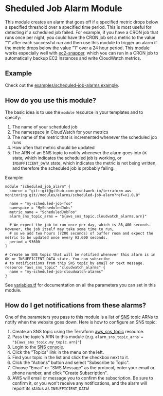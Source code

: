 # Sheduled Job Alarm Module

This module creates an alarm that goes off if a specified metric drops below a specified threshold over a specified
time period. This is most useful for detecting if a scheduled job failed. For example, if you have a CRON job that runs
once per night, you could have the CRON job set a metric to the value "1" after each successful run and then use this
module to trigger an alarm if the metric drops below the value "1" over a 24 hour period. This module works especially
well with [ec2-snapper](https://github.com/josh-padnick/ec2-snapper), which you can run in a CRON job to automatically
backup EC2 Instances and write CloudWatch metrics.

## Example

Check out the [examples/scheduled-job-alarms example](/examples/scheduled-job-alarms).

## How do you use this module?

The basic idea is to use the `module` resource in your templates and to specify:

1. The name of your scheduled job
1. The namespace in CloudWatch for your metrics
1. The name of the metric that is incremented whenever the scheduled job runs
1. How often that metric should be updated
1. The ARN of an SNS topic to notify whenever the alarm goes into `OK` state, which indicates the scheduled job is
   working, or `INSUFFICIENT_DATA` state, which indicates the metric is not being written, and therefore the scheduled
   job is probably failing.

Example:

```hcl
module "scheduled_job_alarm" {
  source = "git::git@github.com:gruntwork-io/terraform-aws-monitoring.git//modules/alarms/scheduled-job-alarm?ref=v1.0.8"

  name = "my-scheduled-job-foo"
  namespace = "MyScheduledJobs"
  metric_name = "ScheduledJobFoo"
  alarm_sns_topic_arns = "${aws_sns_topic.cloudwatch_alarms.arn}"

  # We expect the job to run once per day, which is 86,400 seconds. However, the job itself may take some time to run,
  # so we add two hours (7200 seconds) of buffer room and expect the metric to be updated once every 93,600 seconds.
  period = 93600
}

# Create an SNS topic that will be notified whenever this alarm is in OK or INSUFFICIENT_DATA state. You can subscribe
# to notifications from this SNS topic by email or text message.
resource "aws_sns_topic" "cloudwatch_alarms" {
  name = "my-scheduled-job-cloudwatch-alarms"
}
```

See [variables.tf](./variables.tf) for documentation on all the parameters you can set in this module.

## How do I get notifications from these alarms?

One of the parameters you pass to this module is a list of [SNS](https://aws.amazon.com/sns/) topic ARNs to notify when
the website goes down. Here is how to configure an SNS topic:

1. Create an SNS topic using the Terraform [aws_sns_topic](https://www.terraform.io/docs/providers/aws/r/sns_topic.html) resource.
2. Pass the topic's ARN to this module (e.g. `alarm_sns_topic_arns = "${aws_sns_topic.my_topic.arn}"`)
3. Login to the [SNS console](https://console.aws.amazon.com/sns/v2/home).
4. Click the "Topics" link in the menu on the left.
5. Find your topic in the list and click the checkbox next to it.
6. Click the "Actions" button and select "Subscribe to Topic".
7. Choose "Email" or "SMS Message" as the protocol, enter your email or phone number, and click "Create Subscription".
8. AWS will email or message you to confirm the subscription. Be sure to confirm it, or you won't receive any
   notifications, and the alarm will report its status as `INSUFFICIENT_DATA`!
